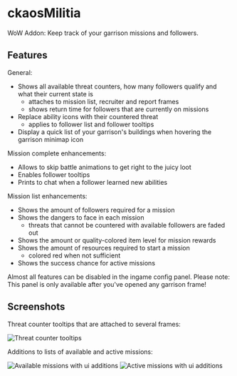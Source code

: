 ckaosMilitia
============

WoW Addon: Keep track of your garrison missions and followers.

Features
--------
General:
- Shows all available threat counters, how many followers qualify and what their current state is
  - attaches to mission list, recruiter and report frames
  - shows return time for followers that are currently on missions
- Replace ability icons with their countered threat
  - applies to follower list and follower tooltips
- Display a quick list of your garrison's buildings when hovering the garrison minimap icon

Mission complete enhancements:
- Allows to skip battle animations to get right to the juicy loot
- Enables follower tooltips
- Prints to chat when a follower learned new abilities

Mission list enhancements:
- Shows the amount of followers required for a mission
- Shows the dangers to face in each mission
  - threats that cannot be countered with available followers are faded out
- Shows the amount or quality-colored item level for mission rewards
- Shows the amount of resources required to start a mission
  - colored red when not sufficient
- Shows the success chance for active missions

Almost all features can be disabled in the ingame config panel.
Please note: This panel is only available after you've opened any garrison frame!

Screenshots
-----------
Threat counter tooltips that are attached to several frames:

![Threat counter tooltips](https://cloud.githubusercontent.com/assets/151904/5156121/96615db4-72ac-11e4-8a6c-411fa3447917.png)

Additions to lists of available and active missions:

![Available missions with ui additions](https://cloud.githubusercontent.com/assets/151904/5164527/3782cbe2-73d9-11e4-91b8-9a6486c80f77.png)
![Active missions with ui additions](https://cloud.githubusercontent.com/assets/151904/5164528/37834090-73d9-11e4-8f14-564dbaec7b5e.png)

